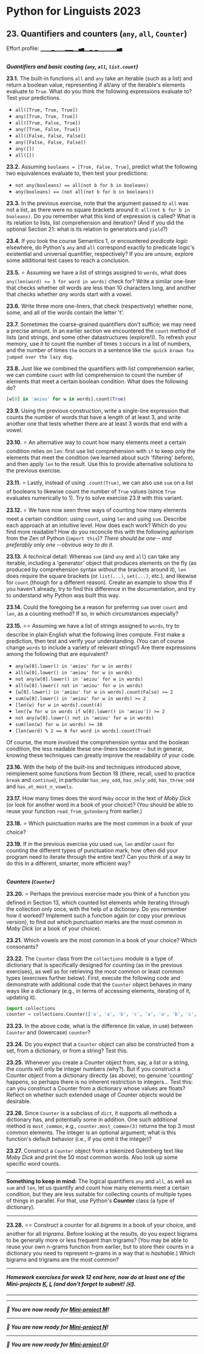 # Python for Linguists 2023

## 23. Quantifiers and counters (`any`, `all`, `Counter`)

Effort profile: `▁▁▁▁▂▁▁▁▁▂▂▂▁▁▄▅▁▁▂▁▂▁▁▁▁▁▁▁▄▅` 




<br>**_Quantifiers and basic couting (`any`, `all`, `list.count`)_**


**23.1.** The built-in functions `all` and `any` take an iterable (such as a list) and return a boolean value, representing if all/any of the iterable's elements evaluate to `True`. What do you think the following expressions evaluate to? Test your predictions.
 - `all([True, True, True])` 
 - `any([True, True, True])` 
 - `all([True, False, True])` 
 - `any([True, False, True])` 
 - `all([False, False, False])` 
 - `any([False, False, False])` 
 - `any([])` 
 - `all([])`

**23.2.** Assuming `booleans = [True, False, True]`, predict what the following two equivalences evaluate to, then test your predictions:  
 - `not any(booleans) == all(not b for b in booleans)` 
 - `any(booleans) == (not all(not b for b in booleans))`

**23.3.** In the previous exercise, note that the argument passed to `all` was not a list, as there were no square brackets around it: `all(not b for b in booleans)`. Do you remember what this kind of expression is called? What is its relation to lists, list comprehension and iteration? (And if you did the optional Section 21: what is its relation to generators and `yield`?)



**23.4.** If you took the course Semantics 1, or encountered _predicate logic_ elsewhere, do Python's `any` and `all` correspond exactly to predicate logic's existential and universal quantifier, respectively? If you are unsure, explore some additional test cases to reach a conclusion.

**23.5.** ⭐ Assuming we have a list of strings assigned to `words`, what does `any(len(word) >= 3 for word in words)` check for? Write a similar one-liner that checks whether _all_ words are less than 10 characters long, and another that checks whether _any_ words start with a vowel.

**23.6.** Write three more one-liners, that check (respectively) whether none, some, and all of the words contain the letter 't'.


**23.7.** Sometimes the coarse-grained quantifiers don't suffice; we may need a precise amount. In an earlier section we encountered the `count` method of lists (and strings, and some other datastructures (explore!)). To refresh your memory, use it to count the number of times `3` occurs in a list of numbers, and the number of times `the` occurs in a sentence like `the quick brown fox jumped over the lazy dog`.

**23.8.** Just like we combined the quantifiers with list comprehension earlier, we can combine `count` with list comprehension to count the number of elements that meet a certain boolean condition. What does the following do?
```python
[w[0] in 'aeiou' for w in words].count(True)
```

**23.9.** Using the previous construction, write a single-line expression that counts the number of words that have a length of at least 3, and write another one that tests whether there are at least 3 words that end with a vowel.

**23.10.** ⭐ An alternative way to count how many elements meet a certain condition relies on `len`: first use list comprehension with `if` to keep only the elements that meet the condition (we learned about such 'filtering' before), and then apply `len` to the result. Use this to provide alternative solutions to the previous exercise.

**23.11.** ⭐ Lastly, instead of using `.count(True)`, we can also use `sum` on a list of booleans to likewise count the number of `True` values (since `True` evaluates numerically to 1). Try to solve exercise 23.9 with this variant.

**23.12.** ⭐ We have now seen three ways of counting how many elements meet a certain condition: using `count`, using `len` and using `sum`. Describe each approach at an intuitive level. How does each work? Which do you find more readable? How do you reconcile this with the following aphorism from the Zen of Python (`import this`)? _There should be one-- and preferably only one --obvious way to do it._

**23.13.** A technical detail: Whereas `sum` (and `any` and `all`) can take any iterable, including a 'generator' object that produces elements on the fly (as produced by comprehension syntax _without_ the brackets around it), `len` does require the square brackets (or `list(...)`, `set(...)`, etc.), and likewise for `count` (though for a different reason). Create an example to show this if you haven't already, try to find this difference in the documentation, and try to understand why Python was built this way.

**23.14.** Could the foregoing be a reason for preferring `sum` over `count` and `len`, as a counting method? If so, in which circumstances especially?

**23.15.** ⭐⭐ Assuming we have a list of strings assigned to `words`, try to describe in plain English what the following lines compute. First make a prediction, then test and verify your understanding. (You can of course change `words` to include a variety of relevant strings!) Are there expressions among the following that are equivalent? 
 - `any(w[0].lower() in 'aeiou' for w in words)` 
 - `all(w[0].lower() in 'aeiou' for w in words)` 
 - `not any(w[0].lower() in 'aeiou' for w in words)` 
 - `all(w[0].lower() not in 'aeiou' for w in words)`
 - `[w[0].lower() in 'aeiou' for w in words].count(False) >= 2`
 - `sum(w[0].lower() in 'aeiou' for w in words) >= 2`
 - `[len(w) for w in words].count(4)`
 - `len([w for w in words if w[0].lower() in 'aeiou']) >= 2`
 - `not any(w[0].lower() not in 'aeiou' for w in words)`
 - `sum(len(w) for w in words) >= 10`
 - `[len(word) % 2 == 0 for word in words].count(True)`

 Of course, the more involved the comprehension syntax and the boolean condition, the less readable these one-liners become -- but in general, knowing these techniques can greatly improve the readability of your code.


**23.16.** With the help of the built-ins and techniques introduced above, reimplement some functions from Section 18 (there, recall, used to practice `break` and `continue`), in particular `has_any_odd`, `has_only_odd`, `has_three_odd` and `has_at_most_n_vowels`.

**23.17.** How many times does the word `Moby` occur in the text of _Moby Dick_ (or look for another word in a book of your choice)? (You should be able to reuse your function `read_from_gutenberg` from earlier.)

**23.18.** ⭐ Which punctuation marks are the most common in a book of your choice?

**23.19.** If in the previous exercise you used `sum`, `len` and/or `count` for counting the different types of punctuation mark, how often did your program need to iterate through the entire text? Can you think of a way to do this in a different, smarter, more efficient way?

<br>**_Counters (`Counter`)_**

**23.20.** ⭐ Perhaps the previous exercise made you think of a function you defined in Section 13, which counted list elements while iterating through the collection only once, with the help of a dictionary. Do you remember how it worked? Implement such a function again (or copy your previous version), to find out which punctuation marks are the most common in _Moby Dick_ (or a book of your choice).



**23.21.** Which vowels are the most common in a book of your choice? Which consonants?


**23.22.** The `Counter` class from the `collections` module is a type of dictionary that is specifically designed for counting (as in the previous exercises), as well as for retrieving the most common or least common types (exercises further below). First, execute the following code and demonstrate with additional code that the `Counter` object behaves in many ways like a dictionary (e.g., in terms of accessing elements, iterating of it, updating it).

```python
import collections
counter = collections.Counter(['a', 'a', 'b', 'c', 'a', 'a', 'b', 'c', 'c', 'c', 'd'])
```



**23.23.** In the above code, what is the difference (in value, in use) between `Counter` and (lowercase) `counter`?

**23.24.** Do you expect that a `Counter` object can also be constructed from a set, from a dictionary, or from a string? Test this.


**23.25.** Whenever you create a Counter object from, say, a list or a string, the counts will only be integer numbers (why?). But if you construct a Counter object from a dictionary directly (as above), no genuine 'counting' happens, so perhaps there is no inherent restriction to integers... Test this: can you construct a Counter from a dictionary whose values are floats? Reflect on whether such extended usage of Counter objects would be desirable.


**23.26.** Since `Counter` is a subclass of `dict`, it supports all methods a dictionary has, and potentially some in addition. One such additional method is `most_common`, e.g., `counter.most_common(3)` returns the top 3 most common elements. The integer is an optional argument; what is this function's default behavior (i.e., if you omit it the integer)?

**23.27.** Construct a `Counter` object from a tokenized Gutenberg text like _Moby Dick_ and print the 50 most common words. Also look up some specific word counts.

- - - - - -
**Something to keep in mind:** The logical quantifiers `any` and `all`, as well as `sum` and `len`, let us quantify and count how many elements meet a certain condition, but they are less suitable for collecting counts of multiple types of things in parallel. For that, use Python's **Counter** class (a type of dictionary).
- - - - -

**23.28.** ⭐⭐ Construct a counter for all _bigrams_ in a book of your choice, and another for all _trigrams_. Before looking at the results, do you expect bigrams to be generally more or less frequent than trigrams? (You may be able to reuse your own n-grams function from earlier, but to store their counts in a dictionary you need to represent n-grams in a way that is _hashable_.) Which bigrams and trigrams are the most common?






-------

**_Homework exercises for week 12 end here, now do at least one of the Mini-projects [K](../projects/K_processing_some_books.md), [L](../projects/L_scraping_the_web.md) (and don't forget to submit! ✉️)._**

-------




-----

**_🦋 You are now ready for [Mini-project M](../projects/M_identifying_topics.md)!_**

-----

**_🐝 You are now ready for [Mini-project N](../projects/N_detecting_collocations.md)!_**

-----

**_🦂 You are now ready for [Mini-project O](../projects/O_language_generation_with_an__n_-gram-based_language_model.md)!_**